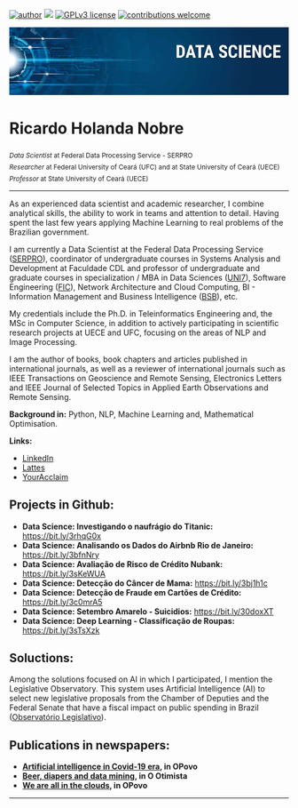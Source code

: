 [![author](https://img.shields.io/badge/author-rhnobre-red.svg)](https://www.linkedin.com/in/rhnobre) [![](https://img.shields.io/badge/python-3.7+-blue.svg)](https://www.python.org/downloads/release/python-365/) [![GPLv3 license](https://img.shields.io/badge/License-GPLv3-blue.svg)](http://perso.crans.org/besson/LICENSE.html) [![contributions welcome](https://img.shields.io/badge/contributions-welcome-brightgreen.svg?style=flat)](https://github.com/rhnobre/portfolio/issues)

<p align="center">
  <img src="banner.png" >
</p>

# Ricardo Holanda Nobre

<sub>*Data Scientist* at Federal Data Processing Service - SERPRO</sub><br/>
<sub>*Researcher* at Federal University of Ceará (UFC) and at State University of Ceará (UECE)</sub> <br/>
<sub>*Professor* at State University of Ceará (UECE)</sub>

---
As an experienced data scientist and academic researcher, I combine analytical skills, the ability to work in teams and attention to detail. Having spent the last few years applying Machine Learning to real problems of the Brazilian government.

I am currently a Data Scientist at the Federal Data Processing Service ([SERPRO](https://serpro.gov.br/)), coordinator of undergraduate courses in Systems Analysis and Development at Faculdade CDL and professor of undergraduate and graduate courses in specialization / MBA in Data Sciences ([UNI7](https://www.uni7.edu.br/)), Software Engineering ([FIC](https://estacio.br/)), Network Architecture and Cloud Computing, BI - Information Management and Business Intelligence ([BSB](https://bsbr.com.br/)), etc.

My credentials include the Ph.D. in Teleinformatics Engineering and, the MSc in Computer Science, in addition to actively participating in scientific research projects at UECE and UFC, focusing on the areas of NLP and Image Processing.

I am the author of books, book chapters and articles published in international journals, as well as a reviewer of international journals such as IEEE Transactions on Geoscience and Remote Sensing, Electronics Letters and IEEE Journal of Selected Topics in Applied Earth Observations and Remote Sensing.

**Background in:** Python, NLP, Machine Learning and, Mathematical Optimisation.

**Links:**
* [LinkedIn](https://www.linkedin.com/in/rhnobre)
* [Lattes](http://lattes.cnpq.br/1723134991744757)
* [YourAcclaim](https://www.youracclaim.com/users/ricardo-holanda-nobre/badges)


## Projects in Github:

* **Data Science: Investigando o naufrágio do Titanic:** https://bit.ly/3rhqG0x
* **Data Science: Analisando os Dados do Airbnb Rio de Janeiro:** https://bit.ly/3bfnNry
* **Data Science: Avaliação de Risco de Crédito Nubank:** https://bit.ly/3sKeWUA
* **Data Science: Detecção do Câncer de Mama:** https://bit.ly/3bj1h1c
* **Data Science: Detecção de Fraude em Cartões de Crédito:** https://bit.ly/3c0mrA5 
* **Data Science: Setembro Amarelo - Suicidios:** https://bit.ly/30doxXT
* **Data Science: Deep Learning - Classificação de Roupas:** https://bit.ly/3sTsXzk

## Soluctions:

Among the solutions focused on AI in which I participated, I mention the Legislative Observatory. This system uses Artificial Intelligence (AI) to select new legislative proposals from the Chamber of Deputies and the Federal Senate that have a fiscal impact on public spending in Brazil ([Observatório Legislativo](https://www.serpro.gov.br/menu/noticias/noticias-2020/inteligencia-tesouro-proposicoes-gastos-publicos)).

## Publications in newspapers:

* **[Artificial intelligence in Covid-19 era](https://mais.opovo.com.br/jornal/opiniao/2020/05/24/ricardo-holanda--inteligencia-artificial-em-epoca-de-covid-19.html), in OPovo**
* **[Beer, diapers and data mining](https://ootimista.com.br/opiniao/cerveja-fralda-e-a-mineracao-de-dados/), in O Otimista**
* **[We are all in the clouds](https://mais.opovo.com.br/jornal/opiniao/2021/01/24/ricardo-holanda--estamos-todos-nas-nuvens.html), in OPovo**

---




